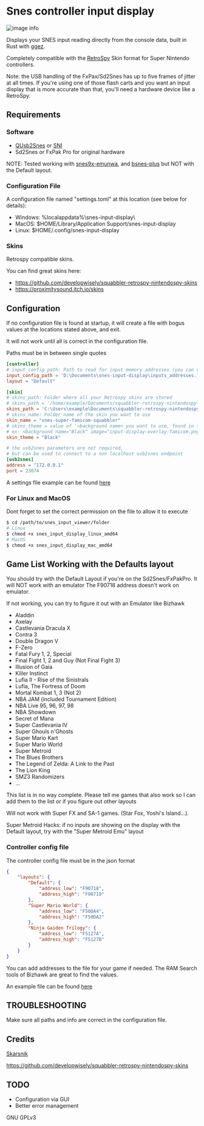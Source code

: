 # Snes controller input display
![image info](images/snes_controller.png)

Displays your SNES input reading directly from the console data, built in Rust with [ggez](https://ggez.rs).

Completely compatible with the [RetroSpy](https://retro-spy.com) Skin format for Super Nintendo controllers.

Note: the USB handling of the FxPax/Sd2Snes has up to five frames of jitter at all times. If you're using one of those flash carts and you want an input display that is more accurate than that, you'll need a hardware device like a RetroSpy.

## Requirements
### Software
- [QUsb2Snes](https://skarsnik.github.io/QUsb2snes/) or [SNI](https://github.com/alttpo/sni)
- Sd2Snes or FxPak Pro for original hardware

NOTE: Tested working with [snes9x-emunwa](https://github.com/Skarsnik/snes9x-emunwa), and [bsnes-plus](https://github.com/black-sliver/bsnes-plus.git) but NOT with the Default layout.

### Configuration File
A configuration file named "settings.toml" at this location (see below for details):
- Windows: %localappdata%\snes-input-display\
- MacOS: $HOME/Library/Application Support/snes-input-display
- Linux: $HOME/.config/snes-input-display

### Skins
Retrospy compatible skins. 

You can find great skins here: 
 - https://github.com/developwisely/squabbler-retrospy-nintendospy-skins
 - https://proximitysound.itch.io/skins

## Configuration

If no configuration file is found at startup, it will create a file with bogus values at the locations stated above, and exit. 

It will not work until all is correct in the configuration file.

Paths must be in between single quotes
```toml
[controller]
# input_config_path: Path to read for input memory addresses (you can copy paste the contents of )
input_config_path = 'D:\Documents\snes-input-display\inputs_addresses.json'
layout = "Default"

[skin]
# skins_path: Folder where all your Retrospy skins are stored
# skins_path = '/home/example/Documents/squabbler-retrospy-nintendospy-skins/skins'
skins_path = 'C:\Users\example\Documents\squabbler-retrospy-nintendospy-skins\skins'
# skins_name: Folder name of the skin you want to use
skin_name = "snes-super-famicom-squabbler"
# skins_theme = value of '<background name> you want to use, found in the theme's xml file'
# ex: <background name="Black" image="input-display-overlay-famicom.png" />
skin_theme = "Black"

# the usb2snes parameters are not required,
# but can be used to connect to a non localhost usb2snes endpoint
[usb2snes]
address = "172.0.0.1"
port = 23074

```
A settings file example can be found [here](./confs/settings.toml)

### For Linux and MacOS

Dont forget to set the correct permission on the file to allow it to execute

```sh
$ cd /path/to/snes_input_viewer/folder
# Linux
$ chmod +x snes_input_display_linux_amd64
# MacOS
$ chmod +x snes_input_display_mac_amd64
```

## Game List Working with the Defaults layout
You should try with the Default Layout if you're on the Sd2Snes/FxPakPro. It will NOT work with an emulator
The F90718 address doesn't work on emulator.

If not working, you can try to figure it out with an Emulator like Bizhawk

- Aladdin
- Axelay
- Castlevania Dracula X
- Contra 3
- Double Dragon V
- F-Zero
- Fatal Fury 1, 2, Special
- Final Fight 1, 2 and Guy (Not Final Fight 3)
- Illusion of Gaia
- Killer Instinct
- Lufia II - Rise of the Sinistrals
- Lufia, The Fortress of Doom
- Mortal Kombat 1, 3 (Not 2)
- NBA JAM (included Tournament Edition)
- NBA Live 95, 96, 97, 98
- NBA Showdown
- Secret of Mana
- Super Castlevania IV
- Super Ghouls n'Ghosts
- Super Mario Kart
- Super Mario World
- Super Metroid
- The Blues Brothers
- The Legend of Zelda: A Link to the Past
- The Lion King
- SMZ3 Randomizers
- ...

This list is in no way complete.
Please tell me games that also work so I can add them to the list or if you figure out other layouts

Will not work with Super FX and SA-1 games. (Star Fox, Yoshi's Island...).

Super Metroid Hacks: if no inputs are showing on the display with the Default layout, try with the "Super Metroid Emu" layout

### Controller config file

The controller config file must be in the json format

```json
{
    "layouts": {
        "Default": {
            "address_low": "F90718",
            "address_high": "F90719"
        },
        "Super Mario World": {
            "address_low": "F50DA4",
            "address_high": "F50DA2"
        },
        "Ninja Gaiden Trilogy": {
            "address_low": "F5127A",
            "address_high": "F5127B"
        }
    }
}
```

You can add addresses to the file for your game if needed.
The RAM Search tools of Bizhawk are great to find the values.

An example file can be found [here](./confs/Defaults.json)
## TROUBLESHOOTING
Make sure all paths and info are correct in the configuration file.


## Credits
[Skarsnik](https://github.com/Skarsnik)

https://github.com/developwisely/squabbler-retrospy-nintendospy-skins


## TODO
- Configuration via GUI
- Better error management

GNU GPLv3

